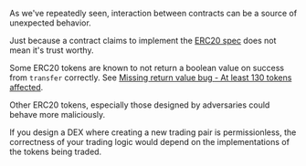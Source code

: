 As we've repeatedly seen, interaction between contracts can be a source of unexpected behavior.

Just because a contract claims to implement the [ERC20 spec](https://eips.ethereum.org/EIPS/eip-20) does not mean it's trust worthy.

Some ERC20 tokens are known to not return a boolean value on success from `transfer` correctly. See [Missing return value bug - At least 130 tokens affected](https://medium.com/coinmonks/missing-return-value-bug-at-least-130-tokens-affected-d67bf08521ca).

Other ERC20 tokens, especially those designed by adversaries could behave more maliciously.

If you design a DEX where creating a new trading pair is permissionless, the correctness of your trading logic would depend on the implementations of the tokens being traded.
